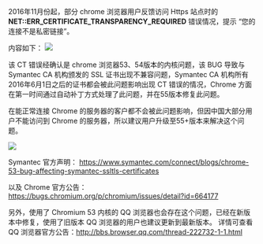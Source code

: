 2016年11月份起，部分 chrome 浏览器用户反馈访问 Https 站点时的 **NET::ERR_CERTIFICATE_TRANSPARENCY_REQUIRED** 错误情况，提示 “您的连接不是私密链接”。

内容如下：
![](https://mc.qcloudimg.com/static/img/0fdf027303e53946698dcb377431597e/0.png)

该 CT 错误经确认是 chrome 浏览器53、54版本的内核问题，该 BUG 导致与 Symantec CA 机构颁发的 SSL 证书出现不兼容问题，Symantec CA 机构所有2016年6月1日之后的证书都会被此问题影响出现 CT 错误的情况，Chrome 方面在第一时间通过自动补丁方式处理了此问题，并在55版本修复此问题。

在能正常连接 Chrome 的服务器的客户都不会被此问题影响，但因中国大部分用户不能访问到 Chrome 的服务器，所以建议用户升级至55+版本来解决这个问题。

![](https://mc.qcloudimg.com/static/img/25a818d9e80a02c2b8b7c90f0e1c93df/1.png)

Symantec 官方声明：	https://www.symantec.com/connect/blogs/chrome-53-bug-affecting-symantec-ssltls-certificates

以及 Chrome 官方公告：https://bugs.chromium.org/p/chromium/issues/detail?id=664177

另外，使用了 Chromium 53 内核的 QQ 浏览器也会存在这个问题，已经在新版本中修复，使用了旧版本 QQ 浏览器的用户也建议更新到最新版本。
详情可查看 QQ 浏览器官方公告：http://bbs.browser.qq.com/thread-222732-1-1.html
